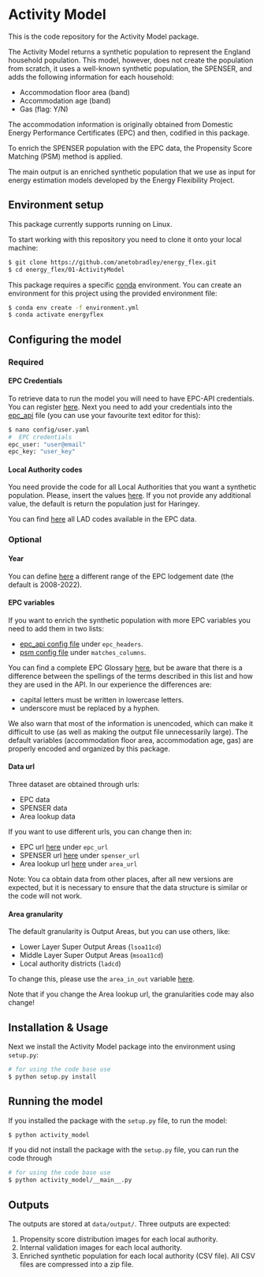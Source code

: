 # Activity Model

This is the code repository for the Activity Model package.

The Activity Model returns a synthetic population to represent the England
household population. This model, however, does not create the population from
scratch, it uses a well-known synthetic population, the SPENSER, and adds the
following information for each household:

- Accommodation floor area (band)
- Accommodation age (band)
- Gas (flag: Y/N)

The accommodation information is originally obtained from Domestic Energy
Performance Certificates (EPC) and then, codified in this package.

To enrich the SPENSER population with the EPC data, the Propensity Score
Matching (PSM) method is applied.

The main output is an enriched synthetic population that we use as input for
energy estimation models developed by the Energy Flexibility Project.

## Environment setup

This package currently supports running on Linux.  <!-- and macOS. -->

To start working with this repository you need to clone it onto your local
machine:

```bash
$ git clone https://github.com/anetobradley/energy_flex.git
$ cd energy_flex/01-ActivityModel
```

This package requires a specific
[conda](https://docs.anaconda.com/anaconda/install/) environment.
You can create an environment for this project using the provided
environment file:

```bash
$ conda env create -f environment.yml
$ conda activate energyflex
```

## Configuring the model

### Required

#### EPC Credentials

To retrieve data to run the model you will need to have EPC-API credentials.
You can register [here](https://epc.opendatacommunities.org/#register).
Next you need to add your credentials into the
[epc_api](./config/epc_api.yaml) file (you can use your favourite text
editor for this):

```bash
$ nano config/user.yaml
#  EPC credentials
epc_user: "user@email"
epc_key: "user_key"
```

#### Local Authority codes

You need provide the code for all Local Authorities that you want a synthetic
population. Please, insert the values [here](./config/lad_codes.yaml).
If you not provide any additional value, the default is return the population
just for Haringey.

You can find
[here](https://epc.opendatacommunities.org/docs/api/domestic#domestic-local-authority)
all LAD codes available in the EPC data.

### Optional

#### Year

You can define [here](./config/epc_api.yaml) a different range of the EPC
lodgement date (the default is 2008-2022).

#### EPC variables

If you want to enrich the synthetic population with more EPC variables you
need to add them in two lists:

- [epc_api config file](./config/epc_api.yaml) under `epc_headers`.
- [psm config file](./config/psm.yaml) under `matches_columns`.

You can find a complete EPC Glossary
[here](https://epc.opendatacommunities.org/docs/guidance#glossary),
but be aware that there is a difference between the spellings of the terms
described in this list and how they are used in the API. In our experience the
differences are:

- capital letters must be written in lowercase letters.
- underscore must be replaced by a hyphen.

We also warn that most of the information is unencoded, which can make it
difficult to use (as well as making the output file unnecessarily large).
The default variables (accommodation floor area, accommodation age, gas)
are properly encoded and organized by this package.

#### Data url

Three dataset are obtained through urls:

- EPC data
- SPENSER data
- Area lookup data

If you want to use different urls, you can change then in:

- EPC url [here](./config/epc_api.yaml) under `epc_url`
- SPENSER url [here](./config/spenser.yaml) under `spenser_url`
- Area lookup url [here](./config/lookups.yaml) under `area_url`

Note: You ca obtain data from other places, after all new
versions are expected, but it is necessary to ensure that the data structure
is similar or the code will not work.

#### Area granularity

The default granularity is Output Areas, but you can use others, like:

- Lower Layer Super Output Areas (`lsoa11cd`)
- Middle Layer Super Output Areas (`msoa11cd`)
- Local authority districts (`ladcd`)

To change this, please use the `area_in_out` variable
[here](./config/lookups.yaml).

Note that if you change the Area lookup url, the granularities code may also
change!

## Installation & Usage

Next we install the Activity Model package into the environment using `setup.py`:

```bash
# for using the code base use
$ python setup.py install
```

## Running the model

If you installed the package with the `setup.py` file, to run the model:

```bash
$ python activity_model
```

If you did not install the package with the `setup.py` file, you can run the
code through

```bash
# for using the code base use
$ python activity_model/__main__.py
```

## Outputs

The outputs are stored at `data/output/`. Three outputs are expected:

1. Propensity score distribution images for each local authority.
2. Internal validation images for each local authority.
3. Enriched synthetic population for each local authority (CSV file).
   All CSV files are compressed into a zip file.
